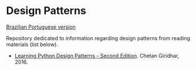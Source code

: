 # Design Patterns
[Brazilian Portuguese version](README.pt-br.md)

Repository dedicated to information regarding design patterns from reading materials (list below).

 - [Learning Python Design Patterns - Second Edition](https://www.packtpub.com/product/learning-python-design-patterns-second-edition/9781785888038). Chetan Giridhar, 2016.